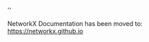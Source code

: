'<meta http-equiv="refresh" content="0; URL=https://networkx.github.io/documentation/latest/./reference/algorithms/generated/networkx.algorithms.link_prediction.resource_allocation_index.html">'

NetworkX Documentation has been moved to:<br><a href="https://networkx.github.io">https://networkx.github.io</a>
